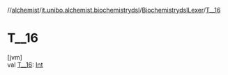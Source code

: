 //[alchemist](../../../index.md)/[it.unibo.alchemist.biochemistrydsl](../index.md)/[BiochemistrydslLexer](index.md)/[T__16](-t__16.md)

# T__16

[jvm]\
val [T__16](-t__16.md): [Int](https://kotlinlang.org/api/latest/jvm/stdlib/kotlin/-int/index.html)
